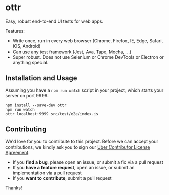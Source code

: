# ottr

Easy, robust end-to-end UI tests for web apps.

Features:

* Write once, run in every web browser (Chrome, Firefox, IE, Edge, Safari, iOS, Android)
* Can use any test framework (Jest, Ava, Tape, Mocha, ...)
* Super robust. Does not use Selenium or Chrome DevTools or Electron or anything special.

## Installation and Usage

Assuming you have a `npm run watch` script in your project, which starts your server on port 9999:

```
npm install --save-dev ottr
npm run watch
ottr localhost:9999 src/test/e2e/index.js
```

## Contributing

We'd love for you to contribute to this project. Before we can accept your contributions, we kindly 
ask you to sign our [Uber Contributor License Agreement](https://docs.google.com/a/uber.com/forms/d/1pAwS_-dA1KhPlfxzYLBqK6rsSWwRwH95OCCZrcsY5rk/viewform).

- If you **find a bug**, please open an issue, or submit a fix via a pull request
- If you **have a feature request**, open an issue, or submit an implementation via a pull request
- If you **want to contribute**, submit a pull request

Thanks!
